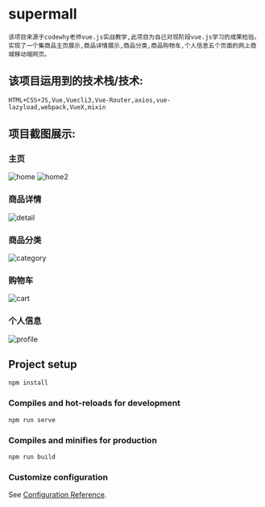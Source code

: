
# supermall
```
该项目来源于codewhy老师vue.js实战教学,此项目为自己对现阶段vue.js学习的成果检验。
实现了一个集商品主页展示,商品详情展示,商品分类,商品购物车,个人信息五个页面的网上商城移动端网页。
```

## 该项目运用到的技术栈/技术:
```
HTML+CSS+JS,Vue,Vuecli3,Vue-Router,axios,vue-lazyload,webpack,VueX,mixin
```

## 项目截图展示:

### 主页
![home](https://raw.githubusercontent.com/Hu-Niu/supermall/main/imgs/home.png)
![home2](https://raw.githubusercontent.com/Hu-Niu/supermall/main/imgs/home2.png)

### 商品详情
![detail](https://raw.githubusercontent.com/Hu-Niu/supermall/main/imgs/detail.png)

### 商品分类
![category](https://raw.githubusercontent.com/Hu-Niu/supermall/main/imgs/category.png)

### 购物车
![cart](https://raw.githubusercontent.com/Hu-Niu/supermall/main/imgs/cart.png)

### 个人信息
![profile](https://github.com/Hu-Niu/supermall/blob/main/imgs/profile.png)





## Project setup
```
npm install
```

### Compiles and hot-reloads for development
```
npm run serve
```

### Compiles and minifies for production
```
npm run build
```

### Customize configuration
See [Configuration Reference](https://cli.vuejs.org/config/).
